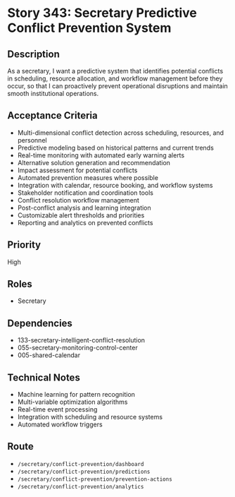 # Story 343: Secretary Predictive Conflict Prevention System

## Description
As a secretary, I want a predictive system that identifies potential conflicts in scheduling, resource allocation, and workflow management before they occur, so that I can proactively prevent operational disruptions and maintain smooth institutional operations.

## Acceptance Criteria
- Multi-dimensional conflict detection across scheduling, resources, and personnel
- Predictive modeling based on historical patterns and current trends
- Real-time monitoring with automated early warning alerts
- Alternative solution generation and recommendation
- Impact assessment for potential conflicts
- Automated prevention measures where possible
- Integration with calendar, resource booking, and workflow systems
- Stakeholder notification and coordination tools
- Conflict resolution workflow management
- Post-conflict analysis and learning integration
- Customizable alert thresholds and priorities
- Reporting and analytics on prevented conflicts

## Priority
High

## Roles
- Secretary

## Dependencies
- 133-secretary-intelligent-conflict-resolution
- 055-secretary-monitoring-control-center
- 005-shared-calendar

## Technical Notes
- Machine learning for pattern recognition
- Multi-variable optimization algorithms
- Real-time event processing
- Integration with scheduling and resource systems
- Automated workflow triggers

## Route
- `/secretary/conflict-prevention/dashboard`
- `/secretary/conflict-prevention/predictions`
- `/secretary/conflict-prevention/prevention-actions`
- `/secretary/conflict-prevention/analytics`